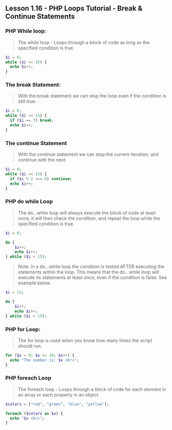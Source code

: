 ## Lesson 1.16 - PHP Loops Tutorial - Break & Continue Statements

### PHP While loop:

> The while loop - Loops through a block of code as long as the specified condition is true.

```php
$i = 0;
while ($i <= 15) {
  echo $i++;
}
```

### The break Statement:

> With the break statement we can stop the loop even if the condition is still true:

```php
$i = 0;
while ($i <= 15) {
  if ($i == 3) break;
  echo $i++;
}
```

### The continue Statement

> With the continue statement we can stop the current iteration, and continue with the next:

```php
$i = 0;
while ($i <= 15) {
  if ($i % 2 === 0) continue;
  echo $i++;
}
```

### PHP do while Loop

> The do...while loop will always execute the block of code at least once, it will then check 
> the condition, and repeat the loop while the specified condition is true.

```php
$i = 0;

do {
    $i++;
    echo $i++;
} while ($i < 15);
```

> Note: In a do...while loop the condition is tested AFTER executing the statements within the loop.
> This means that the do...while loop will execute its statements at least once, even if the condition
> is false. See example below.


```php
$i = 25;

do {
    $i++;
    echo $i++;
} while ($i < 15);
```

### PHP for Loop:

> The for loop is used when you know how many times the script should run.

```php
for ($x = 0; $x <= 10; $x++) {
  echo "The number is: $x <br>";
}
```

### PHP foreach Loop

> The foreach loop - Loops through a block of code for each element in an array or each property in an object.

```php
$colors = ["red", "green", "blue", "yellow"];

foreach ($colors as $x) {
  echo "$x <br>";
}
```